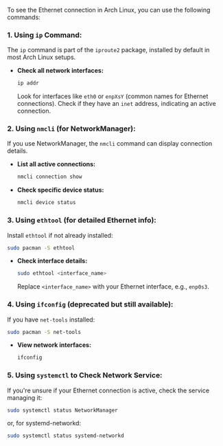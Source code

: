 To see the Ethernet connection in Arch Linux, you can use the following commands:

### 1. **Using `ip` Command**:
The `ip` command is part of the `iproute2` package, installed by default in most Arch Linux setups.

- **Check all network interfaces:**
  ```bash
  ip addr
  ```
  Look for interfaces like `eth0` or `enpXsY` (common names for Ethernet connections). Check if they have an `inet` address, indicating an active connection.

### 2. **Using `nmcli` (for NetworkManager):**
If you use NetworkManager, the `nmcli` command can display connection details.

- **List all active connections:**
  ```bash
  nmcli connection show
  ```
- **Check specific device status:**
  ```bash
  nmcli device status
  ```

### 3. **Using `ethtool` (for detailed Ethernet info):**
Install `ethtool` if not already installed:
```bash
sudo pacman -S ethtool
```

- **Check interface details:**
  ```bash
  sudo ethtool <interface_name>
  ```
  Replace `<interface_name>` with your Ethernet interface, e.g., `enp0s3`.

### 4. **Using `ifconfig` (deprecated but still available):**
If you have `net-tools` installed:
```bash
sudo pacman -S net-tools
```

- **View network interfaces:**
  ```bash
  ifconfig
  ```

### 5. **Using `systemctl` to Check Network Service:**
If you're unsure if your Ethernet connection is active, check the service managing it:
```bash
sudo systemctl status NetworkManager
```
or, for systemd-networkd:
```bash
sudo systemctl status systemd-networkd
```


